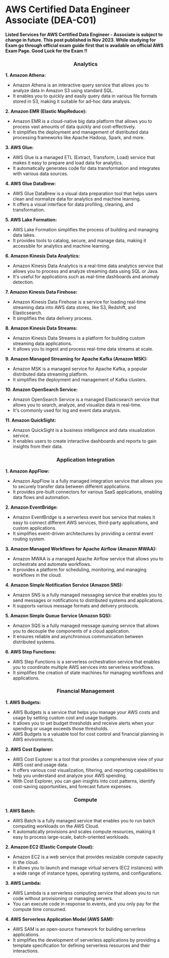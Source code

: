# AWS Certified Data Engineer Associate (DEA-C01)
**Listed Services for AWS Certified Data Engineer - Associate is subject to change in future. This post published in Nov 2023. While studying for Exam go through official exam guide first that is available on official AWS Exam Page. Good Luck for the Exam !!**


<h3 align="center"> Analytics </h3>

**1. Amazon Athena:**
- Amazon Athena is an interactive query service that allows you to analyze data in Amazon S3 using standard SQL.
- It enables you to quickly and easily query data in various file formats stored in S3, making it suitable for ad-hoc data analysis.

**2. Amazon EMR (Elastic MapReduce):**
- Amazon EMR is a cloud-native big data platform that allows you to process vast amounts of data quickly and cost-effectively.
- It simplifies the deployment and management of distributed data processing frameworks like Apache Hadoop, Spark, and more.

**3. AWS Glue:**
- AWS Glue is a managed ETL (Extract, Transform, Load) service that makes it easy to prepare and load data for analytics.
- It automatically generates code for data transformation and integrates with various data sources.

**4. AWS Glue DataBrew:**
- AWS Glue DataBrew is a visual data preparation tool that helps users clean and normalize data for analytics and machine learning.
- It offers a visual interface for data profiling, cleaning, and transformation.

**5. AWS Lake Formation:**
- AWS Lake Formation simplifies the process of building and managing data lakes.
- It provides tools to catalog, secure, and manage data, making it accessible for analytics and machine learning.

**6. Amazon Kinesis Data Analytics:**
- Amazon Kinesis Data Analytics is a real-time data analytics service that allows you to process and analyze streaming data using SQL or Java.
- It's useful for applications such as real-time dashboards and anomaly detection.

**7. Amazon Kinesis Data Firehose:**
- Amazon Kinesis Data Firehose is a service for loading real-time streaming data into AWS data stores, like S3, Redshift, and Elasticsearch.
- It simplifies the data delivery process.

**8. Amazon Kinesis Data Streams:**
- Amazon Kinesis Data Streams is a platform for building custom streaming data applications.
- It allows you to ingest and process real-time data streams at scale.

**9. Amazon Managed Streaming for Apache Kafka (Amazon MSK):**
- Amazon MSK is a managed service for Apache Kafka, a popular distributed data streaming platform.
- It simplifies the deployment and management of Kafka clusters.

**10. Amazon OpenSearch Service:**
- Amazon OpenSearch Service is a managed Elasticsearch service that allows you to search, analyze, and visualize data in real-time.
- It's commonly used for log and event data analysis.

**11. Amazon QuickSight:**
- Amazon QuickSight is a business intelligence and data visualization service.
- It enables users to create interactive dashboards and reports to gain insights from their data.

<h3 align="center"> Application Integration </h3>


**1. Amazon AppFlow:**
- Amazon AppFlow is a fully managed integration service that allows you to securely transfer data between different applications.
- It provides pre-built connectors for various SaaS applications, enabling data flows and automation.

**2. Amazon EventBridge:**
- Amazon EventBridge is a serverless event bus service that makes it easy to connect different AWS services, third-party applications, and custom applications.
- It simplifies event-driven architectures by providing a central event routing system.

**3. Amazon Managed Workflows for Apache Airflow (Amazon MWAA):**
- Amazon MWAA is a managed Apache Airflow service that allows you to orchestrate and automate workflows.
- It provides a platform for scheduling, monitoring, and managing workflows in the cloud.

**4. Amazon Simple Notification Service (Amazon SNS):**
- Amazon SNS is a fully managed messaging service that enables you to send messages or notifications to distributed systems and applications.
- It supports various message formats and delivery protocols.

**5. Amazon Simple Queue Service (Amazon SQS):**
- Amazon SQS is a fully managed message queuing service that allows you to decouple the components of a cloud application.
- It ensures reliable and asynchronous communication between distributed systems.

**6. AWS Step Functions:**
- AWS Step Functions is a serverless orchestration service that enables you to coordinate multiple AWS services into serverless workflows.
- It simplifies the creation of state machines for managing workflows and applications.


<h3 align="center"> Financial Management </h3>

**1. AWS Budgets:**
- AWS Budgets is a service that helps you manage your AWS costs and usage by setting custom cost and usage budgets.
- It allows you to set budget thresholds and receive alerts when your spending or usage exceeds those thresholds.
- AWS Budgets is a valuable tool for cost control and financial planning in AWS environments.

**2. AWS Cost Explorer:**
- AWS Cost Explorer is a tool that provides a comprehensive view of your AWS cost and usage data.
- It offers various cost visualization, filtering, and reporting capabilities to help you understand and analyze your AWS spending.
- With Cost Explorer, you can gain insights into cost patterns, identify cost-saving opportunities, and forecast future expenses.

<h3 align="center"> Compute </h3>

**1. AWS Batch:**
- AWS Batch is a fully managed service that enables you to run batch computing workloads on the AWS Cloud.
- It automatically provisions and scales compute resources, making it easy to process large-scale, batch-oriented workloads.

**2. Amazon EC2 (Elastic Compute Cloud):**
- Amazon EC2 is a web service that provides resizable compute capacity in the cloud.
- It allows you to launch and manage virtual servers (EC2 instances) with a wide range of instance types, operating systems, and configurations.

**3. AWS Lambda:**
- AWS Lambda is a serverless computing service that allows you to run code without provisioning or managing servers.
- You can execute code in response to events, and you only pay for the compute time consumed.

**4. AWS Serverless Application Model (AWS SAM):**
- AWS SAM is an open-source framework for building serverless applications.
- It simplifies the development of serverless applications by providing a template specification for defining serverless resources and their interactions.
